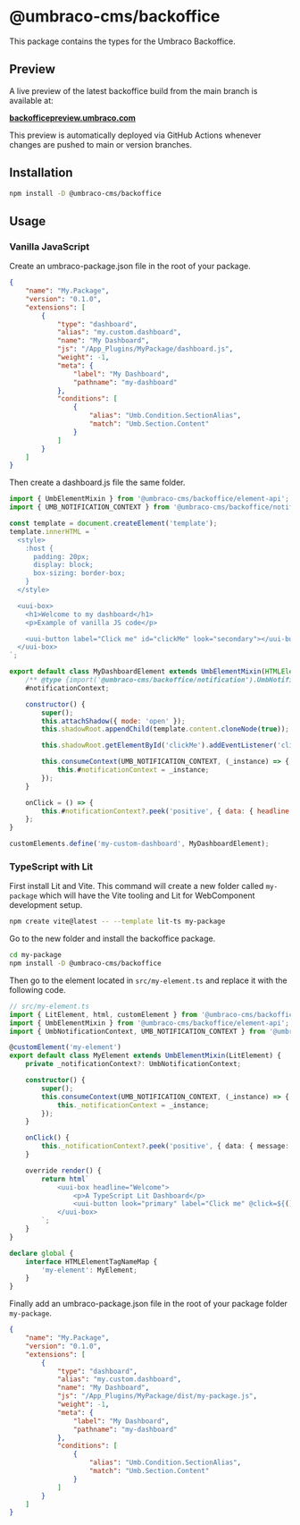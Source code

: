 # @umbraco-cms/backoffice

This package contains the types for the Umbraco Backoffice.

## Preview

A live preview of the latest backoffice build from the main branch is available at:

**[backofficepreview.umbraco.com](https://backofficepreview.umbraco.com/)**

This preview is automatically deployed via GitHub Actions whenever changes are pushed to main or version branches.

## Installation

```bash
npm install -D @umbraco-cms/backoffice
```

## Usage

### Vanilla JavaScript

Create an umbraco-package.json file in the root of your package.

```json
{
	"name": "My.Package",
	"version": "0.1.0",
	"extensions": [
		{
			"type": "dashboard",
			"alias": "my.custom.dashboard",
			"name": "My Dashboard",
			"js": "/App_Plugins/MyPackage/dashboard.js",
			"weight": -1,
			"meta": {
				"label": "My Dashboard",
				"pathname": "my-dashboard"
			},
			"conditions": [
				{
					"alias": "Umb.Condition.SectionAlias",
					"match": "Umb.Section.Content"
				}
			]
		}
	]
}
```

Then create a dashboard.js file the same folder.

```javascript
import { UmbElementMixin } from '@umbraco-cms/backoffice/element-api';
import { UMB_NOTIFICATION_CONTEXT } from '@umbraco-cms/backoffice/notification';

const template = document.createElement('template');
template.innerHTML = `
  <style>
    :host {
      padding: 20px;
      display: block;
      box-sizing: border-box;
    }
  </style>

  <uui-box>
    <h1>Welcome to my dashboard</h1>
    <p>Example of vanilla JS code</p>

    <uui-button label="Click me" id="clickMe" look="secondary"></uui-button>
  </uui-box>
`;

export default class MyDashboardElement extends UmbElementMixin(HTMLElement) {
	/** @type {import('@umbraco-cms/backoffice/notification').UmbNotificationContext} */
	#notificationContext;

	constructor() {
		super();
		this.attachShadow({ mode: 'open' });
		this.shadowRoot.appendChild(template.content.cloneNode(true));

		this.shadowRoot.getElementById('clickMe').addEventListener('click', this.onClick.bind(this));

		this.consumeContext(UMB_NOTIFICATION_CONTEXT, (_instance) => {
			this.#notificationContext = _instance;
		});
	}

	onClick = () => {
		this.#notificationContext?.peek('positive', { data: { headline: 'Hello' } });
	};
}

customElements.define('my-custom-dashboard', MyDashboardElement);
```

### TypeScript with Lit

First install Lit and Vite. This command will create a new folder called `my-package` which will have the Vite tooling and Lit for WebComponent development setup.

```bash
npm create vite@latest -- --template lit-ts my-package
```

Go to the new folder and install the backoffice package.

```bash
cd my-package
npm install -D @umbraco-cms/backoffice
```

Then go to the element located in `src/my-element.ts` and replace it with the following code.

```typescript
// src/my-element.ts
import { LitElement, html, customElement } from '@umbraco-cms/backoffice/external/lit';
import { UmbElementMixin } from '@umbraco-cms/backoffice/element-api';
import { UmbNotificationContext, UMB_NOTIFICATION_CONTEXT } from '@umbraco-cms/backoffice/notification';

@customElement('my-element')
export default class MyElement extends UmbElementMixin(LitElement) {
	private _notificationContext?: UmbNotificationContext;

	constructor() {
		super();
		this.consumeContext(UMB_NOTIFICATION_CONTEXT, (_instance) => {
			this._notificationContext = _instance;
		});
	}

	onClick() {
		this._notificationContext?.peek('positive', { data: { message: '#h5yr' } });
	}

	override render() {
		return html`
			<uui-box headline="Welcome">
				<p>A TypeScript Lit Dashboard</p>
				<uui-button look="primary" label="Click me" @click=${() => this.onClick()}></uui-button>
			</uui-box>
		`;
	}
}

declare global {
	interface HTMLElementTagNameMap {
		'my-element': MyElement;
	}
}
```

Finally add an umbraco-package.json file in the root of your package folder `my-package`.

```json
{
	"name": "My.Package",
	"version": "0.1.0",
	"extensions": [
		{
			"type": "dashboard",
			"alias": "my.custom.dashboard",
			"name": "My Dashboard",
			"js": "/App_Plugins/MyPackage/dist/my-package.js",
			"weight": -1,
			"meta": {
				"label": "My Dashboard",
				"pathname": "my-dashboard"
			},
			"conditions": [
				{
					"alias": "Umb.Condition.SectionAlias",
					"match": "Umb.Section.Content"
				}
			]
		}
	]
}
```
